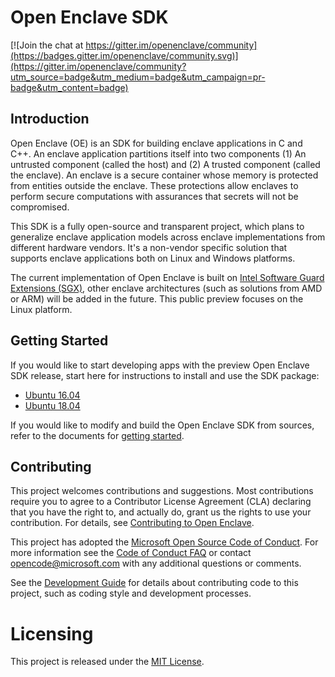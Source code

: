 Open Enclave SDK
================

[![Join the chat at https://gitter.im/openenclave/community](https://badges.gitter.im/openenclave/community.svg)](https://gitter.im/openenclave/community?utm_source=badge&utm_medium=badge&utm_campaign=pr-badge&utm_content=badge)

Introduction
------------

Open Enclave (OE) is an SDK for building enclave applications in C and C++. An
enclave application partitions itself into two components (1) An untrusted component (called the
host) and (2) A trusted component (called the enclave). An enclave is a secure
container whose memory is protected from entities outside the enclave. These
protections allow enclaves to perform secure computations with assurances that
secrets will not be compromised.

This SDK is a fully open-source and transparent project, which plans to generalize enclave application models across
enclave implementations from different hardware vendors. It's a non-vendor specific solution that supports enclave applications both on
Linux and Windows platforms.

The current implementation of Open Enclave is built on [Intel Software Guard Extensions (SGX)](https://software.intel.com/en-us/sgx), other enclave architectures (such as solutions from AMD or ARM) will be added in the future. This public preview focuses on the Linux platform.


Getting Started
---------------

If you would like to start developing apps with the preview Open Enclave SDK release,
start here for instructions to install and use the SDK package:
- [Ubuntu 16.04](docs/GettingStartedDocs/install_oe_sdk-Ubuntu_16.04.md)
- [Ubuntu 18.04](docs/GettingStartedDocs/install_oe_sdk-Ubuntu_18.04.md)

If you would like to modify and build the Open Enclave SDK from sources, refer to
the documents for [getting started](docs/GettingStartedDocs/Contributors/building_oe_sdk.md).

Contributing
------------

This project welcomes contributions and suggestions. Most contributions require you to agree to a Contributor License Agreement (CLA) declaring that you have the right to, and actually do, grant us the rights to use your contribution. For details, see [Contributing to Open Enclave](docs/Contributing.md).

This project has adopted the [Microsoft Open Source Code of Conduct](https://opensource.microsoft.com/codeofconduct/).
For more information see the [Code of Conduct FAQ](https://opensource.microsoft.com/codeofconduct/faq/) or
contact [opencode@microsoft.com](mailto:opencode@microsoft.com) with any additional questions or comments.

See the [Development Guide](docs/DevelopmentGuide.md) for details about contributing code to this project, such as coding style and development processes.


Licensing
=========

This project is released under the [MIT License](https://github.com/openenclave/openenclave/blob/master/LICENSE).
